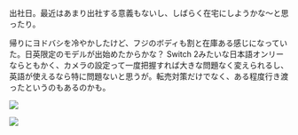 出社日。最近はあまり出社する意義もないし、しばらく在宅にしようかな〜と思ったり。

帰りにヨドバシを冷やかしたけど、フジのボディも割と在庫ある感じになっていた。日英限定のモデルが出始めたからかな？ Switch 2みたいな日本語オンリーならともかく、カメラの設定って一度把握すれば大きな問題なく変えられるし、英語が使えるなら特に問題ないと思うが。転売対策だけでなく、ある程度行き渡ったというのもあるのかも。

![](https://photos.apkas.net/medium/202504/20250422-3X000542.webp)

![](https://photos.apkas.net/medium/202504/20250422-3X000544.webp)
